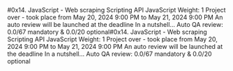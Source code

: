 #0x14. JavaScript - Web scraping
Scripting
API
JavaScript
 Weight: 1
 Project over - took place from May 20, 2024 9:00 PM to May 21, 2024 9:00 PM
 An auto review will be launched at the deadline
In a nutshell…
Auto QA review: 0.0/67 mandatory & 0.0/20 optional#0x14. JavaScript - Web scraping
Scripting
API
JavaScript
 Weight: 1
 Project over - took place from May 20, 2024 9:00 PM to May 21, 2024 9:00 PM
 An auto review will be launched at the deadline
In a nutshell…
Auto QA review: 0.0/67 mandatory & 0.0/20 optional
